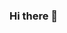### Hi there 👋

<!--
**Harshavardan-Govindaraj/Harshavardan-Govindaraj** 

- 🌱 I’m currently learning Computer Science Engineering
- 📫 How to reach me: Harshavardangovindaraj@gmail.com 

-->
